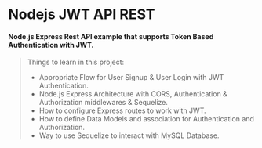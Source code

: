 # Nodejs JWT API REST

#### Node.js Express Rest API example that supports Token Based Authentication with JWT.

> Things to learn in this project:
> - Appropriate Flow for User Signup & User Login with JWT Authentication.
> - Node.js Express Architecture with CORS, Authentication & Authorization middlewares & Sequelize.
> - How to configure Express routes to work with JWT.
> - How to define Data Models and association for Authentication and Authorization.
> - Way to use Sequelize to interact with MySQL Database.


